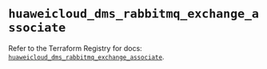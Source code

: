 # `huaweicloud_dms_rabbitmq_exchange_associate`

Refer to the Terraform Registry for docs: [`huaweicloud_dms_rabbitmq_exchange_associate`](https://registry.terraform.io/providers/huaweicloud/huaweicloud/1.71.1/docs/resources/dms_rabbitmq_exchange_associate).
